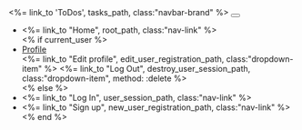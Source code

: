 <nav class="navbar navbar-expand-lg navbar-light">
  <%= link_to 'ToDos', tasks_path, class:"navbar-brand" %>
  <button class="navbar-toggler" type="button" data-toggle="collapse" data-target="#navbarNavDropdown" aria-controls="navbarNavDropdown" aria-expanded="false" aria-label="Toggle navigation">
    <span class="navbar-toggler-icon"></span>
  </button>
  <div class="collapse navbar-collapse" id="navbarNavDropdown">
    <ul class="navbar-nav">
      <li class="nav-item">
         <%= link_to "Home", root_path, class:"nav-link" %>
      </li>
      <% if current_user %>
        <li class="nav-item dropdown">
          <a class="nav-link dropdown-toggle" href="#" role="button" data-toggle="dropdown" aria-expanded="false">
            Profile
          </a>
          <div class="dropdown-menu">
            <%= link_to "Edit profile", edit_user_registration_path, class:"dropdown-item" %>
            <%= link_to "Log Out", destroy_user_session_path, class:"dropdown-item", method: :delete %>
          </div>
        </li>
      <% else %>
        <li><%= link_to "Log In", user_session_path, class:"nav-link" %></li>
        <li><%= link_to "Sign up", new_user_registration_path, class:"nav-link" %></li>
      <% end %>
    </ul>
  </div>
</nav>